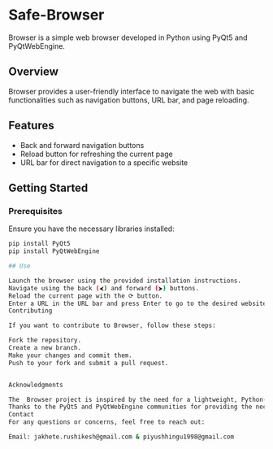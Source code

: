# Safe-Browser


 Browser is a simple web browser developed in Python using PyQt5 and PyQtWebEngine.

## Overview

 Browser provides a user-friendly interface to navigate the web with basic functionalities such as navigation buttons, URL bar, and page reloading.

## Features

- Back and forward navigation buttons
- Reload button for refreshing the current page
- URL bar for direct navigation to a specific website

## Getting Started

### Prerequisites

Ensure you have the necessary libraries installed:

```bash
pip install PyQt5
pip install PyQtWebEngine

## Use

Launch the browser using the provided installation instructions.
Navigate using the back (⮜) and forward (⮞) buttons.
Reload the current page with the ⟳ button.
Enter a URL in the URL bar and press Enter to go to the desired website.
Contributing

If you want to contribute to Browser, follow these steps:

Fork the repository.
Create a new branch.
Make your changes and commit them.
Push to your fork and submit a pull request.


Acknowledgments

The  Browser project is inspired by the need for a lightweight, Python-based web browser.
Thanks to the PyQt5 and PyQtWebEngine communities for providing the necessary tools.
Contact
For any questions or concerns, feel free to reach out:

Email: jakhete.rushikesh@gmail.com & piyushhingu1998@gmail.com
